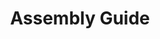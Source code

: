 ---
title: Assembly Guide
deprecated: false
hidden: false
link:
  url: >-
    https://docs.google.com/document/d/1d3hXxOXammY6yR6EJ_lT8lXaUeGtjSJwcDIc-OJ2SfY/edit?usp=sharing
metadata:
  robots: index
---